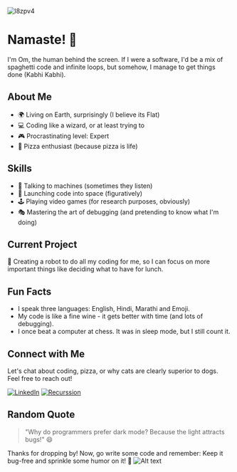 ![l8zpv4](https://github.com/omsandeepatil/omsandeeppatil/assets/131482831/47e722fb-64df-4597-b9ae-4d12efcf60a6)

# Namaste! 🙏
I'm Om, the human behind the screen. If I were a software, I'd be a mix of spaghetti code and infinite loops, but somehow, I manage to get things done (Kabhi Kabhi).

## About Me

- 🌍 Living on Earth, surprisingly (I believe its Flat)
- 💻 Coding like a wizard, or at least trying to 
- 🎮 Procrastinating level: Expert
- 🍕 Pizza enthusiast (because pizza is life)

## Skills

- 💬 Talking to machines (sometimes they listen)
- 🚀 Launching code into space (figuratively)
- 🕹 Playing video games (for research purposes, obviously)
- 🎭 Mastering the art of debugging (and pretending to know what I'm doing)

## Current Project

🤖 Creating a robot to do all my coding for me, so I can focus on more important things like deciding what to have for lunch.

## Fun Facts

- I speak three languages: English, Hindi, Marathi and Emoji.
- My code is like a fine wine - it gets better with time (and lots of debugging).
- I once beat a computer at chess. It was in sleep mode, but I still count it.

## Connect with Me

Let's chat about coding, pizza, or why cats are clearly superior to dogs. Feel free to reach out!

[![LinkedIn](https://img.shields.io/badge/-LinkedIn-blue?style=flat&logo=linkedin)](https://www.linkedin.com/in/omsandeeppatil)
[![Recurssion](https://img.shields.io/badge/-Website-brightgreen?style=flat&logo=firefox)](https://github.com/omsandeepatil)

## Random Quote

> "Why do programmers prefer dark mode? Because the light attracts bugs!" 😄

Thanks for dropping by! Now, go write some code and remember: Keep it bug-free and sprinkle some humor on it! 🚀
![Alt text](https://spotify-recently-played-readme.vercel.app/api?user=31uw53f5454epgmtenldpssnng4a&width=1000)
